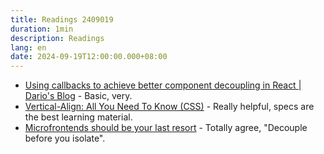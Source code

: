 ```yaml
---
title: Readings 2409019
duration: 1min
description: Readings
lang: en
date: 2024-09-19T12:00:00.000+08:00
---
```


- [Using callbacks to achieve better component decoupling in React | Dario's Blog](https://darios.blog/posts/using-callbacks-in-react) - Basic, very.
- [Vertical-Align: All You Need To Know (CSS)](https://christopheraue.net/design/vertical-align) - Really helpful, specs are the best learning material.
- [Microfrontends should be your last resort](https://www.breck-mckye.com/blog/2023/05/Microfrontends-should-be-your-last-resort/) - Totally agree, "Decouple before you isolate".
